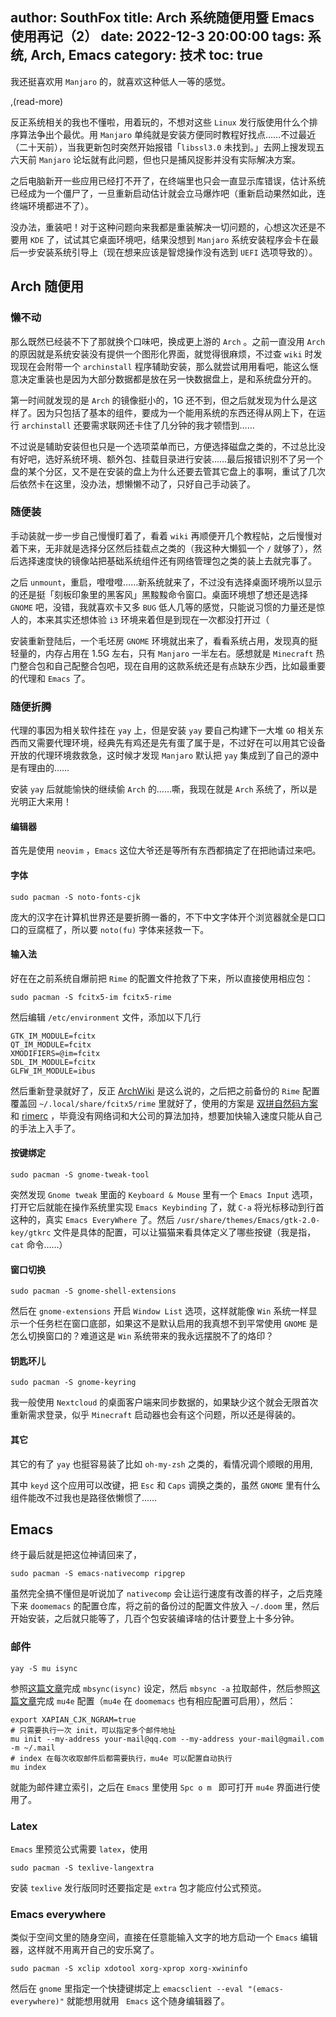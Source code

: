 author: SouthFox
title: Arch 系统随便用暨 Emacs 使用再记（2）
date: 2022-12-3 20:00:00
tags: 系统, Arch, Emacs
category: 技术
toc: true
---

我还挺喜欢用 `Manjaro` 的，就喜欢这种低人一等的感觉。

,(read-more)

反正系统相关的我也不懂啦，用着玩的，不想对这些 `Linux` 发行版使用什么个排序算法争出个最优。用 `Manjaro` 单纯就是安装方便同时教程好找点……不过最近（二十天前），当我更新包时突然开始报错「`libssl3.0` 未找到。」去网上搜发现五六天前 `Manjaro` 论坛就有此问题，但也只是捕风捉影并没有实际解决方案。

之后电脑新开一些应用已经打不开了，在终端里也只会一直显示库错误，估计系统已经成为一个僵尸了，一旦重新启动估计就会立马爆炸吧（重新启动果然如此，连终端环境都进不了）。

没办法，重装吧！对于这种问题向来我都是重装解决一切问题的，心想这次还是不要用 `KDE` 了，试试其它桌面环境吧，结果没想到 `Manjaro` 系统安装程序会卡在最后一步安装系统引导上（现在想来应该是智熄操作没有选到 `UEFI` 选项导致的）。

## Arch 随便用

### 懒不动

那么既然已经装不下了那就换个口味吧，换成更上游的 `Arch` 。之前一直没用 `Arch` 的原因就是系统安装没有提供一个图形化界面，就觉得很麻烦，不过查 `wiki` 时发现现在会附带一个 `archinstall` 程序辅助安装，那么就尝试用用看吧，能这么惬意决定重装也是因为大部分数据都是放在另一快数据盘上，是和系统盘分开的。

第一时间就发现的是 `Arch` 的镜像挺小的，1G 还不到，但之后就发现为什么是这样了。因为只包括了基本的组件，要成为一个能用系统的东西还得从网上下，在运行 `archinstall` 还要需求联网还卡住了几分钟的我才顿悟到……

不过说是辅助安装但也只是一个选项菜单而已，方便选择磁盘之类的，不过总比没有好吧，选好系统环境、额外包、挂载目录进行安装……最后报错识别不了另一个盘的某个分区，又不是在安装的盘上为什么还要去管其它盘上的事啊，重试了几次后依然卡在这里，没办法，想懒懒不动了，只好自己手动装了。

### 随便装

手动装就一步一步自己慢慢盯着了，看着 `wiki` 再顺便开几个教程帖，之后慢慢对着下来，无非就是选择分区然后挂载点之类的（我这种大懒狐一个 `/`  就够了），然后选择速度快的镜像站把基础系统组件还有网络管理包之类的装上去就完事了。

之后 `unmount`，重启，噔噔噔……新系统就来了，不过没有选择桌面环境所以显示的还是挺「刻板印象里的黑客风」黑黢黢命令窗口。桌面环境想了想还是选择 `GNOME` 吧，没错，我就喜欢卡又多 `BUG` 低人几等的感觉，只能说习惯的力量还是惊人的，本来其实还想体验 `i3` 环境来着但是到现在一次都没打开过（

安装重新登陆后，一个毛坯房 `GNOME` 环境就出来了，看看系统占用，发现真的挺轻量的，内存占用在 1.5G 左右，只有 `Manjaro` 一半左右。感想就是 `Minecraft` 热门整合包和自己配整合包吧，现在自用的这款系统还是有点缺东少西，比如最重要的代理和 `Emacs` 了。

### 随便折腾

代理的事因为相关软件挂在 `yay` 上，但是安装 `yay` 要自己构建下一大堆 `GO` 相关东西而又需要代理环境，经典先有鸡还是先有蛋了属于是，不过好在可以用其它设备开放的代理环境救救急，这时候才发现 `Manjaro` 默认把 `yay` 集成到了自己的源中是有理由的……

安装 `yay` 后就能愉快的继续偷 `Arch` 的……嘶，我现在就是 `Arch` 系统了，所以是光明正大来用！

#### 编辑器

首先是使用 `neovim` ，`Emacs` 这位大爷还是等所有东西都搞定了在把祂请过来吧。

#### 字体

```shell
sudo pacman -S noto-fonts-cjk
```

庞大的汉字在计算机世界还是要折腾一番的，不下中文字体开个浏览器就全是口口口的豆腐框了，所以要 `noto(fu)` 字体来拯救一下。

#### 输入法

好在在之前系统自爆前把 `Rime` 的配置文件抢救了下来，所以直接使用相应包：

```shell
sudo pacman -S fcitx5-im fcitx5-rime
```

然后编辑 `/etc/environment` 文件，添加以下几行

```shell
GTK_IM_MODULE=fcitx
QT_IM_MODULE=fcitx
XMODIFIERS=@im=fcitx
SDL_IM_MODULE=fcitx
GLFW_IM_MODULE=ibus
```

然后重新登录就好了，反正 [ArchWiki](https://wiki.archlinuxcn.org/wiki/Fcitx5) 是这么说的，之后把之前备份的 `Rime` 配置覆盖回 `~/.local/share/fcitx5/rime` 里就好了，使用的方案是 [双拼自然码方案](https://github.com/mutoe/rime)和 [rimerc](https://github.com/Bambooin/rimerc) ，毕竟没有网络词和大公司的算法加持，想要加快输入速度只能从自己的手法上入手了。

#### 按键绑定

```shell
sudo pacman -S gnome-tweak-tool
```

突然发现 `Gnome tweak` 里面的 `Keyboard & Mouse` 里有一个 `Emacs Input` 选项，打开它后就能在操作系统里实现 `Emacs Keybinding` 了，就 `C-a` 将光标移动到行首这种的，真实 `Emacs EveryWhere` 了。然后 `/usr/share/themes/Emacs/gtk-2.0-key/gtkrc` 文件是具体的配置，可以让猫猫来看具体定义了哪些按键（我是指，`cat` 命令……）

#### 窗口切换

```shell
sudo pacman -S gnome-shell-extensions
```

然后在 `gnome-extensions` 开启 `Window List` 选项，这样就能像 `Win` 系统一样显示一个任务栏在窗口底部，如果这不是默认启用的我真想不到平常使用 `GNOME` 是怎么切换窗口的？难道这是 `Win` 系统带来的我永远摆脱不了的烙印？

#### 钥匙环儿

```shell
sudo pacman -S gnome-keyring
```

我一般使用 `Nextcloud` 的桌面客户端来同步数据的，如果缺少这个就会无限首次重新需求登录，似乎 `Minecraft` 启动器也会有这个问题，所以还是得装的。

#### 其它

其它的有了 `yay` 也挺容易装了比如 `oh-my-zsh`  之类的，看情况调个顺眼的用用,

其中 `keyd` 这个应用可以改键，把 `Esc` 和 `Caps` 调换之类的，虽然 `GNOME` 里有什么组件能改不过我也是路径依懒惯了……

## Emacs

终于最后就是把这位神请回来了，

```shell
sudo pacman -S emacs-nativecomp ripgrep
```

虽然完全搞不懂但是听说加了 `nativecomp` 会让运行速度有改善的样子，之后克隆下来 `doomemacs` 的配置仓库，将之前的备份过的配置文件放入 `~/.doom` 里，然后开始安装，之后就只能等了，几百个包安装编译啥的估计要登上十多分钟。

### 邮件

```
yay -S mu isync
```

参照[这篇文章](https://blog.lazkani.io/posts/email-setup-with-isync-notmuch-afew-msmtp-and-emacs/)完成 `mbsync(isync)` 设定，然后 `mbsync -a` 拉取邮件，然后参照[这篇文章](https://liujiacai.net/blog/2021/03/05/emacs-love-mail-feed/)完成 `mu4e` 配置（`mu4e` 在 `doomemacs` 也有相应配置可启用），然后：

```shell
export XAPIAN_CJK_NGRAM=true
# 只需要执行一次 init，可以指定多个邮件地址
mu init --my-address your-mail@qq.com --my-address your-mail@gmail.com -m ~/.mail
# index 在每次收取邮件后都需要执行，mu4e 可以配置自动执行
mu index
```

就能为邮件建立索引，之后在 `Emacs` 里使用 `Spc o m ` 即可打开 `mu4e` 界面进行使用了。

### Latex

`Emacs` 里预览公式需要 `latex`，使用

```shell
sudo pacman -S texlive-langextra
```

安装 `texlive` 发行版同时还要指定是 `extra` 包才能应付公式预览。

### Emacs everywhere

类似于空间文里的随身空间，直接在任意能输入文字的地方启动一个 `Emacs` 编辑器，这样就不用离开自己的安乐窝了。

```shell
sudo pacman -S xclip xdotool xorg-xprop xorg-xwininfo
```

然后在 `gnome` 里指定一个快捷键绑定上 `emacsclient --eval "(emacs-everywhere)"`  就能想用就用 ` Emacs` 这个随身编辑器了。
